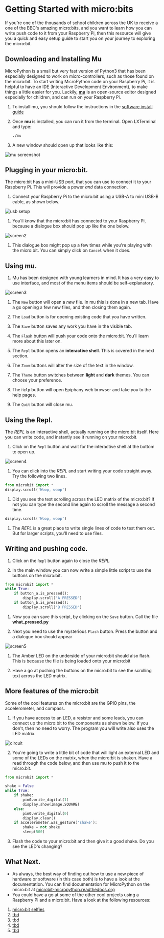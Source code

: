 # Getting Started with micro:bits

If you're one of the thousands of school children across the UK to receive a one of the BBC's amazing micro:bits, and you want to learn how you can write push code to it from your Raspberry Pi, then this resource will give you a quick and easy setup guide to start you on your journey to exploring the micro:bit.

## Downloading and Installing Mu

MicroPython is a small but very fast version of Python3 that has been especially designed to work on micro-controllers, such as those found on the micro:bit. To start writing MicroPython code on your Raspberry Pi, it is helpful to have an IDE (Interactive Development Environment), to make things a little easier for you. Luckily, **[mu](https://github.com/ntoll/mu)** is an open-source editor designed especially for children, and can run on your Raspberry Pi.

1. To install mu, you should follow the instructions in the [software install guide](software.md)

1. Once **mu** is installed, you can run it from the terminal. Open LXTerminal and type:

    ```bash
    ./mu
    ```

1. A new window should open up that looks like this:

![mu screenshot](images/screen1.png)

## Plugging in your micro:bit.

The micro:bit has a mini-USB port, that you can use to connect it to your Raspberry Pi. This will provide a power *and* data connection.

1. Connect your Raspberry Pi to the micro:bit using a USB-A to mini USB-B cable, as shown below.

![usb setup](images/usb.jpg)

1. You'll know that the micro:bit has connected to your Raspberry Pi, because a dialogue box should pop up like the one below.

![screen2](images/screen2.png)

1. This dialogue box might pop up a few times while you're playing with the micro:bit. You can simply click on `Cancel` when it does.

## Using mu.

1. Mu has been designed with young learners in mind. It has a very easy to use interface, and most of the menu items should be self-explanatory.

![screen3](images/screen3.png)

1. The `New` button will open a *new* file. In mu this is done in a new tab. Have a go opening a few new files, and then closing them again.

1. The `Load` button is for opening existing code that you have written.

1. The `Save` button saves any work you have in the visible tab.

1. The `Flash` button will push your code onto the micro:bit. You'll learn more about this later on.

1. The `Repl` button opens an **interactive shell**. This is covered in the next section.

1. The `Zoom` buttons will alter the size of the text in the window.

1. The `Theme` button switches between **light** and **dark** themes. You can choose your preference.

1. The `Help` button will open Epiphany web browser and take you to the help pages.

1. The `Quit` button will close mu.

## Using the Repl.

The *REPL* is an interactive shell, actually running on the micro:bit itself. Here you can write code, and instantly see it running on your micro:bit.

1. Click on the `Repl` button and wait for the interactive shell at the bottom to open up.

![screen4](images/screen4.png)

1. You can click into the *REPL* and start writing your code straight away. Try the following two lines.

```python
from microbit import *
display.scroll('Woop, woop')
```

1. Did you see the text scrolling across the LED matrix of the micro:bit? If not you can type the second line again to scroll the message a second time.

```python
display.scroll('Woop, woop')
```

1. The *REPL* is a great place to write single lines of code to test them out. But for larger scripts, you'll need to use files.

## Writing and pushing code. ##

1. Click on the `Repl` button again to close the *REPL*.

1. In the main window you can now write a simple little script to use the buttons on the micro:bit.

```python
from microbit import *
while True:
	if button_a.is_pressed():
		display.scroll('A PRESSED')
	if button_b.is_pressed():
		display.scroll('B PRESSED')
```

1. Now you can save this script, by clicking on the `Save` button. Call the file **what_pressed.py**

1. Next you need to use the mysterious `Flash` button. Press the button and a dialogue box should appear

![screen5](images/screen5.png)

1. The Amber LED on the underside of your micro:bit should also flash. This is because the file is being loaded onto your micro:bit

1. Have a go at pushing the buttons on the micro:bit to see the scrolling text across the LED matrix.

## More features of the micro:bit

Some of the cool features on the micro:bit are the GPIO pins, the accelerometer, and compass.

1. If you have access to an LED, a resistor and some leads, you can connect up the micro:bit to the components as shown below. If you don't, then no need to worry. The program you will write also uses the LED matrix.

![circuit](images/circuit.png)

2. You're going to write a little bit of code that will light an external LED and some of the LEDs on the matrix, when the micro:bit is shaken. Have a read through the code below, and then use mu to push it to the micro:bit.

```python
from microbit import *

shake = False
while True:
    if shake:
        pin0.write_digital(1)
        display.show(Image.SQUARE)
    else:
        pin0.write_digital(0)
        display.clear()
    if accelerometer.was_gesture('shake'):
        shake = not shake
        sleep(500)
```

3. Flash the code to your micro:bit and then give it a good shake. Do you see the LED's changing?

## What Next.

- As always, the best way of finding out how to use a new piece of hardware or software (in this case both) is to have a look at the documentation. You can find documentation for MicroPython on the micro:bit at [microbit-micropython.readthedocs.org](https://microbit-micropython.readthedocs.org/en/latest/)
- You could have a go at some of the other cool projects using a Raspberry Pi and a micro:bit. Have a look at the following resources:
1. [micro:bit selfies](https://www.raspberrypi.org/learning/microbit-selfies)
2. [tbd](tbd)
2. [tbd](tbd)
2. [tbd](tbd)
2. [tbd](tbd)
